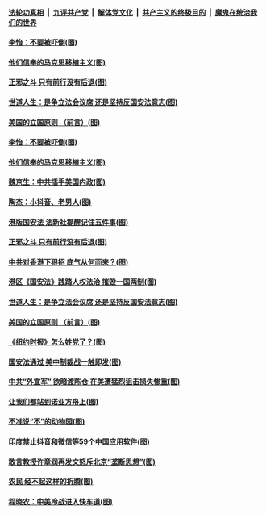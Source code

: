 ####  [法轮功真相](../../../../basic/blob/master/README.md?t=07030731) &nbsp;|&nbsp; [九评共产党](../../../../9ping.md/blob/master/README.md?t=07030731) &nbsp;|&nbsp; [解体党文化](../../../../jtdwh.md/blob/master/README.md?t=07030731)  &nbsp;|&nbsp; [共产主义的终极目的](../../../../gczydzjmd.md/blob/master/README.md?t=07030731) &nbsp;|&nbsp; [魔鬼在统治我们的世界](../../../../mgztzwmdsj.md/blob/master/README.md?t=07030731) 

#### [李怡：不要被吓倒(图)](../pages/p4/938488.md?t=07030731) 

#### [他们信奉的马克思移植主义(图)](../pages/p4/938413.md?t=07030731) 

#### [正邪之斗 只有前行没有后退(图)](../pages/p4/938399.md?t=07030731) 

#### [世道人生：是争立法会议席 还是坚持反国安法意志(图)](../pages/p4/938290.md?t=07030731) 

#### [美国的立国原则 （前言）(图)](../pages/p4/938154.md?t=07030731) 


#### [李怡：不要被吓倒(图)](../pages/p4/938488.md?t=07030731) 

#### [他们信奉的马克思移植主义(图)](../pages/p4/938413.md?t=07030731) 

#### [魏京生：中共插手美国内政(图)](../pages/p4/938409.md?t=07030731) 

#### [陶杰：小抖音、老男人(图)](../pages/p4/938404.md?t=07030731) 

#### [港版国安法 法新社提醒记住五件事(图)](../pages/p4/938401.md?t=07030731) 

#### [正邪之斗 只有前行没有后退(图)](../pages/p4/938399.md?t=07030731) 

#### [中共对香港下狠招 底气从何而来？(图)](../pages/p4/938397.md?t=07030731) 

#### [港区《国安法》践踏人权法治 摧毁一国两制(图)](../pages/p4/938385.md?t=07030731) 

#### [世道人生：是争立法会议席 还是坚持反国安法意志(图)](../pages/p4/938290.md?t=07030731) 

#### [美国的立国原则 （前言）(图)](../pages/p4/938154.md?t=07030731) 


#### [《纽约时报》怎么姓党了？(图)](../pages/p4/938277.md?t=07030731) 

#### [国安法通过 美中制裁战一触即发(图)](../pages/p4/938278.md?t=07030731) 

#### [中共“外宣军” 欲暗渡陈仓 在美遭猛烈狙击损失惨重(图)](../pages/p4/938274.md?t=07030731) 

#### [让我们都站到诺亚方舟上(图)](../pages/p4/938257.md?t=07030731) 

#### [不准说“不”的动物园(图)](../pages/p4/938192.md?t=07030731) 

#### [印度禁止抖音和微信等59个中国应用软件(图)](../pages/p4/938164.md?t=07030731) 

#### [敢言教授许章润再发文怒斥北京“垄断思想”(图)](../pages/p4/938162.md?t=07030731) 

#### [农民 经不起这样的折腾(图)](../pages/p4/938158.md?t=07030731) 

#### [程晓农：中美冷战进入快车道(图)](../pages/p4/938157.md?t=07030731) 

